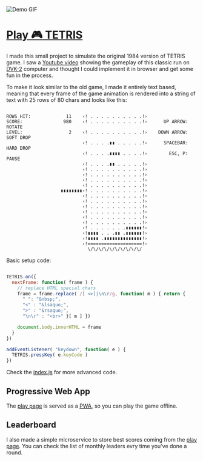  ![Demo GIF](https://ytiurin.github.io/tetris/public/demo.gif)

# [Play :video_game: TETRIS](https://ytiurin.github.io/tetris/)

I made this small project to simulate the original 1984 version of TETRIS game. I saw a [Youtube video](https://www.youtube.com/watch?v=O0gAgQQHFcQ) showing the gameplay of this classic run on [DVK-2](https://en.wikipedia.org/wiki/DVK) computer and thought I could implement it in browser and get some fun in the process.

To make it look similar to the old game, I made it entirely text based, meaning that every frame of the game animation is rendered into a string of text with 25 rows of 80 chars and looks like this:

```

ROWS HIT:             11    ‹! . . . . . . . . . .!›                            
SCORE:               980    ‹! . . . . . . . . . .!›      UP ARROW: ROTATE      
LEVEL:                 2    ‹! . . . . . . . . . .!›    DOWN ARROW: SOFT DROP   
                            ‹! . . . .▮▮ . . . . .!›      SPACEBAR: HARD DROP   
                            ‹! . . . .▮▮▮▮ . . . .!›        ESC, P: PAUSE       
                            ‹! . . . .▮▮ . . . . .!›                            
                            ‹! . . . . . . . . . .!›                            
                            ‹! . . . . . . . . . .!›                            
                            ‹! . . . . . . . . . .!›                            
                            ‹! . . . . . . . . . .!›                            
                    ▮▮▮▮▮▮▮▮‹! . . . . . . . . . .!›                            
                            ‹! . . . . . . . . . .!›                            
                            ‹! . . . . . . . . . .!›                            
                            ‹! . . . . . . . . . .!›                            
                            ‹! . . . . . . . . . .!›                            
                            ‹! . . . . . . . . . .!›                            
                            ‹! . . . . . . . . . .!›                            
                            ‹! . . . . . . .▮▮▮▮▮▮!›                            
                            ‹!▮▮▮▮ . . .▮▮ .▮▮▮▮▮▮!›                            
                            ‹!▮▮▮▮ .▮▮▮▮▮▮▮▮▮▮▮▮▮▮!›                            
                            ‹!====================!›                            
                              \/\/\/\/\/\/\/\/\/\/                              

```

Basic setup code:

```javascript

TETRIS.on({
  nextFrame: function( frame ) {
    // replace HTML special chars
    frame = frame.replace( /[ <>]|\n\r/g, function( m ) { return {
      " ": "&nbsp;",
      "<" : "&lsaquo;",
      ">" : "&rsaquo;",
      "\n\r" : "<br>" }[ m ] })

    document.body.innerHTML = frame
  }
})

addEventListener( "keydown", function( e ) {
  TETRIS.pressKey( e.keyCode )
})

```

Check the [index.js](https://github.com/ytiurin/tetris/blob/master/src/index.js) for more advanced code.

## Progressive Web App

The [play page](https://ytiurin.github.io/tetris/) is served as a [PWA](https://developers.google.com/web/progressive-web-apps/), so you can play the game offline.

## Leaderboard

I also made a simple microservice to store best scores coming from the [play page](https://ytiurin.github.io/tetris/). You can check the list of monthly leaders evry time you've done a round.
